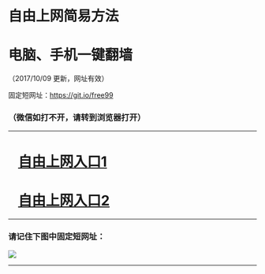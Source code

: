 ﻿# 自由上网简易方法

# 电脑、手机一键翻墙

（2017/10/09 更新，网址有效）

固定短网址：https://git.io/free99

### （微信如打不开，请转到浏览器打开）


***





# &nbsp;&nbsp; <a href="http://ft990313723.fwq-tz-1001.info/fwqtz01.html?t=100900127742 " target="_blank">自由上网入口1</a>
# &nbsp;&nbsp; <a href="http://ft136861359.fwq-tz-1002.info/fwqtz02.html?t=100900111177 " target="_blank">自由上网入口2</a>
***

### 请记住下图中固定短网址：

<img src="https://s3-us-west-2.amazonaws.com/fwq-1001/yjfq-20170905okok.png" /> 


***


